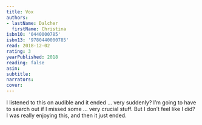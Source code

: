 ```yaml
---
title: Vox
authors:
- lastName: Dalcher
  firstName: Christina
isbn10: '0440000785'
isbn13: '9780440000785'
read: 2018-12-02
rating: 3
yearPublished: 2018
reading: false
asin:
subtitle:
narrators:
cover:
---
```

I listened to this on audible and it ended … very suddenly? I’m going to have to search out if I missed some … very crucial stuff. But I don’t feel like I did? I was really enjoying this, and then it just ended.